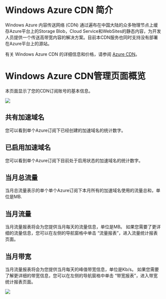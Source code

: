 # Windows Azure CDN 简介

Windows Azure 内容传送网络 (CDN) 通过遍布在中国大陆的众多物理节点上缓存Azure平台上的Storage Blob，Cloud Service和WebSites的静态内容，为开发人员提供一个传送高带宽内容的解决方案。目前本CDN服务也同时支持没有部署在Azure平台上的源站。

有关 Windows Azure CDN 的详细信息和价格，请参阅 [Azure CDN][Azure CDN on WACN]。


# Windows Azure CDN管理页面概览

本页面显示了您的CDN订阅账号的基本信息。

![][1]

## 共有加速域名

您可以看到单个Azure订阅下已经创建的加速域名的统计数字。

## 已启用加速域名

您可以看到单个Azure订阅下目前处于启用状态的加速域名的统计数字。

## 当月总流量

当月总流量表示的单个单个Azure订阅下本月所有的加速域名使用的流量总和，单位是MB.

## 当月流量

当月流量报表将会为您提供当月每天的流量信息，单位是MB。 如果您需要了更详细的流量信息，您可以在左侧的导航窗格中单击 “流量报表”，进入流量统计报表页面。


## 当月带宽
当月流量报表将会为您提供当月每天的峰值带宽信息，单位是Kb/s。 如果您需要了解更详细的带宽信息，您可以在左侧的导航窗格中单击 “带宽报表”，进入带宽统计报表页面。

![][2]


[Azure CDN on WACN]: http://www.windowsazure.cn/documentation/services/cdn/
[1]: images/001.png
[2]: images/002.png
  

